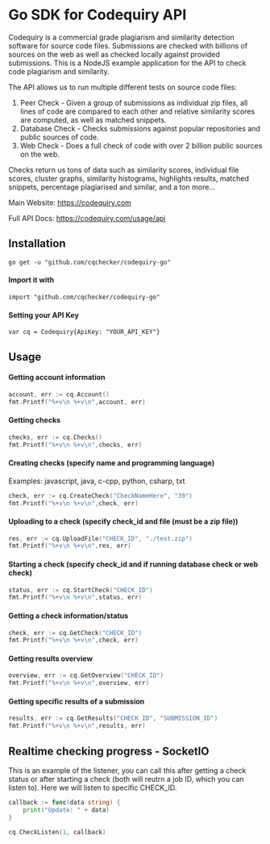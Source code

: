 # Go SDK for Codequiry API 

Codequiry is a commercial grade plagiarism and similarity detection software for source code files. Submissions are checked with billions of sources on the web as well as checked locally against provided submissions. This is a NodeJS example application for the API to check code plagiarism and similarity.

The API allows us to run multiple different tests on source code files: 
1. Peer Check - Given a group of submissions as individual zip files, all lines of code are compared to each other and relative similarity scores are computed, as well as matched snippets. 
2. Database Check - Checks submissions against popular repositories and public sources of code.
3. Web Check - Does a full check of code with over 2 billion public sources on the web. 

Checks return us tons of data such as similarity scores, individual file scores, cluster graphs, similarity histograms, highlights results, matched snippets, percentage plagiarised and similar, and a ton more... 

Main Website: 
https://codequiry.com

Full API Docs:
https://codequiry.com/usage/api

## Installation
```
go get -u "github.com/cqchecker/codequiry-go"
```
#### Import it with
```
import "github.com/cqchecker/codequiry-go"
```

#### Setting your API Key
```
var cq = Codequiry{ApiKey: "YOUR_API_KEY"}
```
## Usage
#### Getting account information
```go
account, err := cq.Account()
fmt.Printf("%+v\n %+v\n",account, err)
```
#### Getting checks
```go
checks, err := cq.Checks()
fmt.Printf("%+v\n %+v\n",checks, err)
```
#### Creating checks (specify name and programming language)
Examples: javascript, java, c-cpp, python, csharp, txt
```go
check, err := cq.CreateCheck("CheckNameHere", "39")
fmt.Printf("%+v\n %+v\n",check, err)

```
#### Uploading to a check (specify check_id and file (must be a zip file)) 
```go
res, err := cq.UploadFile("CHECK_ID", "./test.zip")
fmt.Printf("%+v\n %+v\n",res, err)
```
#### Starting a check (specify check_id and if running database check or web check) 
```go
status, err := cq.StartCheck("CHECK_ID")
fmt.Printf("%+v\n %+v\n",status, err)
```
#### Getting a check information/status
```go
check, err := cq.GetCheck("CHECK_ID")
fmt.Printf("%+v\n %+v\n",check, err)
```
#### Getting results overview
```go
overview, err := cq.GetOverview("CHECK_ID")
fmt.Printf("%+v\n %+v\n",overview, err)
```
#### Getting specific results of a submission
```go
results, err := cq.GetResults("CHECK_ID", "SUBMISSION_ID")
fmt.Printf("%+v\n %+v\n",results, err)
```
## Realtime checking progress - SocketIO
This is an example of the listener, you can call this after getting a check status or after starting a check (both will reutrn a job ID, which you can listen to). Here we will listen to specific CHECK_ID.
```go
callback := func(data string) {
    print("Update: " + data)
}

cq.CheckListen(1, callback)
```
